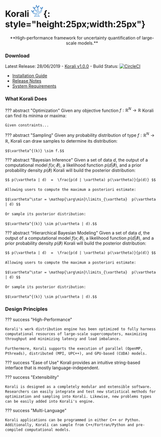 # Korali  ![](images/logo.png){: style="height:25px;width:25px"}
<center>**High-performance framework for uncertainty quantification of large-scale models.**</center>

### **Download**

Latest Release: 28/06/2019 - [Korali v1.0.0](https://github.com/cselab/korali.git) - Build Status: [![CircleCI](https://circleci.com/gh/cselab/korali.svg?style=svg&circle-token=d73f56a4d14073880f8fe1140964afb58f2b1c35)](install/build)

 + [Installation Guide](install/install.md)
 + [Release Notes](https://github.com/cselab/korali/blob/master/docs/RELEASE-NOTES)
 + [System Requirements](install/requirements.md)

### **What Korali Does**

??? abstract "Optimization"
	Given any objective function $f:\mathbb{R}^N\rightarrow\mathbb{R}$ Korali can find its minima or maxima:

	Given constraints...

??? abstract "Sampling"
	Given any probability distribution of type $f:\mathbb{R}^N\rightarrow\mathbb{R}$, Korali can draw samples to determine its distribution: 
	
	$$\vartheta^{(k)} \sim f.$$

??? abstract "Bayesian Inference"
	Given a set of data $d$, the output of a computational model $f(x;\vartheta)$, a likelihood function $p(d|\vartheta)$, and a prior probability density $p(\vartheta)$ Korali will build the posterior distribution:

	$$ p(\vartheta | d)  =  \frac{p(d | \vartheta) p(\vartheta)}{p(d)} $$

	Allowing users to compute the maximum a posteriori estimate:

	$$\vartheta^\star = \mathop{\arg\min}\limits_{\vartheta}  p(\vartheta | d) $$

	Or sample its posterior distribution:

	$$\vartheta^{(k)} \sim p(\vartheta | d).$$
	
??? abstract "Hierarchical Bayesian Modeling"
	Given a set of data $d$, the output of a computational model $f(x;\vartheta)$, a likelihood function $p(d|\vartheta)$, and a prior probability density $p(\vartheta)$ Korali will build the posterior distribution:

	$$ p(\vartheta | d)  =  \frac{p(d | \vartheta) p(\vartheta)}{p(d)} $$

	Allowing users to compute the maximum a posteriori estimate:

	$$\vartheta^\star = \mathop{\arg\min}\limits_{\vartheta}  p(\vartheta | d) $$
	
	Or sample its posterior distribution:

	$$\vartheta^{(k)} \sim p(\vartheta | d).$$

### **Design Principles**

??? success "High-Performance"

	Korali's work distribution engine has been optimized to fully harness computational resources of large-scale supercomputers, maximizing throughput and minimizing latency and load imbalance.
	
	Furthermore, Korali supports the execution of parallel (OpenMP, Pthreads), distributed (MPI, UPC++), and GPU-based (CUDA) models.
	
??? success "Ease of Use"
	Korali provides an intuitive string-based interface that is mostly language-independent.

??? success "Extensibility"

	Korali is designed as a completely modular and extensible software. Researchers can easily integrate and test new statistical methods for optimization and sampling into Korali. Likewise, new problems types can be easily added into Korali's engine.

??? success "Multi-Language"

	Korali applications can be programmed in either C++ or Python. Additionally, Korali can sample from C++/Fortran/Python and pre-compiled computational models.

